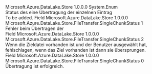 <Type Name="SingleChunkStatus" FullName="Microsoft.Azure.DataLake.Store.FileTransfer.SingleChunkStatus">
  <TypeSignature Language="C#" Value="public enum SingleChunkStatus" />
  <TypeSignature Language="ILAsm" Value=".class public auto ansi sealed SingleChunkStatus extends System.Enum" />
  <TypeSignature Language="DocId" Value="T:Microsoft.Azure.DataLake.Store.FileTransfer.SingleChunkStatus" />
  <TypeSignature Language="VB.NET" Value="Public Enum SingleChunkStatus" />
  <TypeSignature Language="F#" Value="type SingleChunkStatus = " />
  <AssemblyInfo>
    <AssemblyName>Microsoft.Azure.DataLake.Store</AssemblyName>
    <AssemblyVersion>1.0.0.0</AssemblyVersion>
  </AssemblyInfo>
  <Base>
    <BaseTypeName>System.Enum</BaseTypeName>
  </Base>
  <Docs>
    <summary>
            Status des eine Übertragung der einzelnen Eintrag
            </summary>
    <remarks>To be added.</remarks>
  </Docs>
  <Members>
    <Member MemberName="Failed">
      <MemberSignature Language="C#" Value="Failed" />
      <MemberSignature Language="ILAsm" Value=".field public static literal valuetype Microsoft.Azure.DataLake.Store.FileTransfer.SingleChunkStatus Failed = int32(1)" />
      <MemberSignature Language="DocId" Value="F:Microsoft.Azure.DataLake.Store.FileTransfer.SingleChunkStatus.Failed" />
      <MemberSignature Language="VB.NET" Value="Failed" />
      <MemberSignature Language="F#" Value="Failed = 1" Usage="Microsoft.Azure.DataLake.Store.FileTransfer.SingleChunkStatus.Failed" />
      <MemberType>Field</MemberType>
      <AssemblyInfo>
        <AssemblyName>Microsoft.Azure.DataLake.Store</AssemblyName>
        <AssemblyVersion>1.0.0.0</AssemblyVersion>
      </AssemblyInfo>
      <ReturnValue>
        <ReturnType>Microsoft.Azure.DataLake.Store.FileTransfer.SingleChunkStatus</ReturnType>
      </ReturnValue>
      <MemberValue>1</MemberValue>
      <Docs>
        <summary>
            Fehler beim Übertragen der
            </summary>
      </Docs>
    </Member>
    <Member MemberName="Skipped">
      <MemberSignature Language="C#" Value="Skipped" />
      <MemberSignature Language="ILAsm" Value=".field public static literal valuetype Microsoft.Azure.DataLake.Store.FileTransfer.SingleChunkStatus Skipped = int32(2)" />
      <MemberSignature Language="DocId" Value="F:Microsoft.Azure.DataLake.Store.FileTransfer.SingleChunkStatus.Skipped" />
      <MemberSignature Language="VB.NET" Value="Skipped" />
      <MemberSignature Language="F#" Value="Skipped = 2" Usage="Microsoft.Azure.DataLake.Store.FileTransfer.SingleChunkStatus.Skipped" />
      <MemberType>Field</MemberType>
      <AssemblyInfo>
        <AssemblyName>Microsoft.Azure.DataLake.Store</AssemblyName>
        <AssemblyVersion>1.0.0.0</AssemblyVersion>
      </AssemblyInfo>
      <ReturnValue>
        <ReturnType>Microsoft.Azure.DataLake.Store.FileTransfer.SingleChunkStatus</ReturnType>
      </ReturnValue>
      <MemberValue>2</MemberValue>
      <Docs>
        <summary>
            Wenn die Zieldatei vorhanden ist und der Benutzer ausgewählt hat, fehlschlagen, wenn das Ziel vorhanden ist dann sie übersprungen.
            </summary>
      </Docs>
    </Member>
    <Member MemberName="Successful">
      <MemberSignature Language="C#" Value="Successful" />
      <MemberSignature Language="ILAsm" Value=".field public static literal valuetype Microsoft.Azure.DataLake.Store.FileTransfer.SingleChunkStatus Successful = int32(0)" />
      <MemberSignature Language="DocId" Value="F:Microsoft.Azure.DataLake.Store.FileTransfer.SingleChunkStatus.Successful" />
      <MemberSignature Language="VB.NET" Value="Successful" />
      <MemberSignature Language="F#" Value="Successful = 0" Usage="Microsoft.Azure.DataLake.Store.FileTransfer.SingleChunkStatus.Successful" />
      <MemberType>Field</MemberType>
      <AssemblyInfo>
        <AssemblyName>Microsoft.Azure.DataLake.Store</AssemblyName>
        <AssemblyVersion>1.0.0.0</AssemblyVersion>
      </AssemblyInfo>
      <ReturnValue>
        <ReturnType>Microsoft.Azure.DataLake.Store.FileTransfer.SingleChunkStatus</ReturnType>
      </ReturnValue>
      <MemberValue>0</MemberValue>
      <Docs>
        <summary>
            Übertragung ist erfolgreich.
            </summary>
      </Docs>
    </Member>
  </Members>
</Type>
